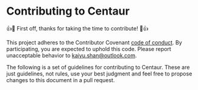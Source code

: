 # Contributing to Centaur

:+1::tada: First off, thanks for taking the time to contribute! :tada::+1:

This project adheres to the Contributor Covenant [code of conduct](CODE_OF_CONDUCT.md).
By participating, you are expected to uphold this code. Please report unacceptable
behavior to kaiyu.shan@outlook.com.

The following is a set of guidelines for contributing to Centaur.
These are just guidelines, not rules, use your best judgment and feel free to
propose changes to this document in a pull request.
